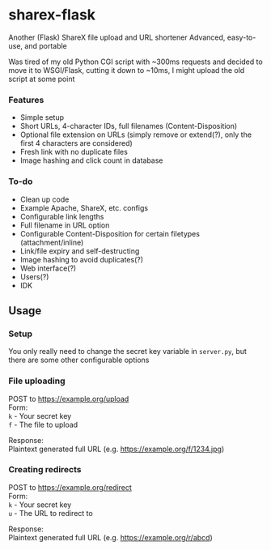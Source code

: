 
# sharex-flask
Another (Flask) ShareX file upload and URL shortener
Advanced, easy-to-use, and portable

Was tired of my old Python CGI script with ~300ms requests and decided to move it to WSGI/Flask, cutting it down to ~10ms, I might upload the old script at some point

### Features
 - Simple setup
 - Short URLs, 4-character IDs, full filenames (Content-Disposition)
 - Optional file extension on URLs (simply remove or extend(?), only the first 4 characters are considered)
 - Fresh link with no duplicate files
 - Image hashing and click count in database

### To-do
- Clean up code
- Example Apache, ShareX, etc. configs
- Configurable link lengths
- Full filename in URL option
- Configurable Content-Disposition for certain filetypes (attachment/inline)
- Link/file expiry and self-destructing
- Image hashing to avoid duplicates(?)
- Web interface(?)
- Users(?)
- IDK

## Usage
### Setup
You only really need to change the secret key variable in `server.py`, but there are some other configurable options

### File uploading
POST to https://example.org/upload  
Form:  
`k` - Your secret key  
`f` - The file to upload  

Response:  
Plaintext generated full URL (e.g. https://example.org/f/1234.jpg)
### Creating redirects
POST to https://example.org/redirect  
Form:  
`k` - Your secret key  
`u` - The URL to redirect to  

Response:  
Plaintext generated full URL (e.g. https://example.org/r/abcd)
